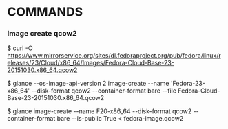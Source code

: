 # COMMANDS


### Image create qcow2
$ curl -O https://www.mirrorservice.org/sites/dl.fedoraproject.org/pub/fedora/linux/releases/23/Cloud/x86_64/Images/Fedora-Cloud-Base-23-20151030.x86_64.qcow2

$ glance --os-image-api-version 2 image-create --name 'Fedora-23-x86_64' --disk-format qcow2 --container-format bare --file Fedora-Cloud-Base-23-20151030.x86_64.qcow2

$ glance image-create --name F20-x86_64 --disk-format qcow2 --container-format bare --is-public True < fedora-image.qcow2